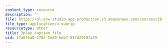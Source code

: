 ```yaml
---
content_type: resource
description: ''
file: https://ol-ocw-studio-app-production.s3.amazonaws.com/courses/18-086-mathematical-methods-for-engineers-ii-spring-2006/17a6fea027825e40beb781fd2919faf9_gv-AB35V2k8.vtt
file_type: application/x-subrip
resourcetype: Other
title: 3play caption file
uid: 17a6fea0-2782-5e40-beb7-81fd2919faf9
---
```

